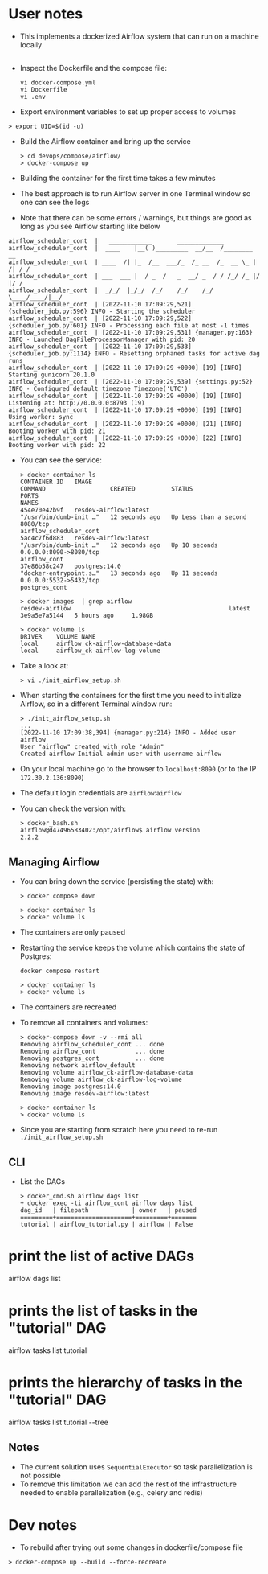 # User notes

- This implements a dockerized Airflow system that can run on a machine locally

## 
- Inspect the Dockerfile and the compose file:
  ```
  vi docker-compose.yml
  vi Dockerfile
  vi .env
  ```
- Export environment variables to set up proper access to volumes
 ```
 > export UID=$(id -u)
 ```

- Build the Airflow container and bring up the service
  ```
  > cd devops/compose/airflow/
  > docker-compose up
  ```

- Building the container for the first time takes a few minutes

- The best approach is to run Airflow server in one Terminal window so one can
  see the logs

- Note that there can be some errors / warnings, but things are good as long as
  you see Airflow starting like below
```
airflow_scheduler_cont  |   ____________       _____________
airflow_scheduler_cont  |  ____    |__( )_________  __/__  /________      __
airflow_scheduler_cont  | ____  /| |_  /__  ___/_  /_ __  /_  __ \_ | /| / /
airflow_scheduler_cont  | ___  ___ |  / _  /   _  __/ _  / / /_/ /_ |/ |/ /
airflow_scheduler_cont  |  _/_/  |_/_/  /_/    /_/    /_/  \____/____/|__/
airflow_scheduler_cont  | [2022-11-10 17:09:29,521] {scheduler_job.py:596} INFO - Starting the scheduler
airflow_scheduler_cont  | [2022-11-10 17:09:29,522] {scheduler_job.py:601} INFO - Processing each file at most -1 times
airflow_scheduler_cont  | [2022-11-10 17:09:29,531] {manager.py:163} INFO - Launched DagFileProcessorManager with pid: 20
airflow_scheduler_cont  | [2022-11-10 17:09:29,533] {scheduler_job.py:1114} INFO - Resetting orphaned tasks for active dag runs
airflow_scheduler_cont  | [2022-11-10 17:09:29 +0000] [19] [INFO] Starting gunicorn 20.1.0
airflow_scheduler_cont  | [2022-11-10 17:09:29,539] {settings.py:52} INFO - Configured default timezone Timezone('UTC')
airflow_scheduler_cont  | [2022-11-10 17:09:29 +0000] [19] [INFO] Listening at: http://0.0.0.0:8793 (19)
airflow_scheduler_cont  | [2022-11-10 17:09:29 +0000] [19] [INFO] Using worker: sync
airflow_scheduler_cont  | [2022-11-10 17:09:29 +0000] [21] [INFO] Booting worker with pid: 21
airflow_scheduler_cont  | [2022-11-10 17:09:29 +0000] [22] [INFO] Booting worker with pid: 22
```

- You can see the service:
  ```
  > docker container ls
  CONTAINER ID   IMAGE                                                     COMMAND                  CREATED          STATUS                  PORTS                                                                    NAMES
  454e70e42b9f   resdev-airflow:latest                                     "/usr/bin/dumb-init …"   12 seconds ago   Up Less than a second   8080/tcp                                                                 airflow_scheduler_cont
  5ac4c7f6d883   resdev-airflow:latest                                     "/usr/bin/dumb-init …"   12 seconds ago   Up 10 seconds           0.0.0.0:8090->8080/tcp                                                   airflow_cont
  37e86b58c247   postgres:14.0                                             "docker-entrypoint.s…"   13 seconds ago   Up 11 seconds           0.0.0.0:5532->5432/tcp
  postgres_cont

  > docker images  | grep airflow
  resdev-airflow                                            latest               3e9a5e7a5144   5 hours ago     1.98GB

  > docker volume ls
  DRIVER    VOLUME NAME
  local     airflow_ck-airflow-database-data
  local     airflow_ck-airflow-log-volume
  ```

- Take a look at:
  ```
  > vi ./init_airflow_setup.sh
  ```

- When starting the containers for the first time you need to initialize Airflow,
  so in a different Terminal window run:
  ```
  > ./init_airflow_setup.sh
  ...
  [2022-11-10 17:09:38,394] {manager.py:214} INFO - Added user airflow
  User "airflow" created with role "Admin"
  Created airflow Initial admin user with username airflow
  ```

- On your local machine go to the browser to `localhost:8090` (or to the IP
  `172.30.2.136:8090`)
- The default login credentials are `airflow`:`airflow`

- You can check the version with:
  ```
  > docker_bash.sh
  airflow@d47496583402:/opt/airflow$ airflow version
  2.2.2
  ```

## Managing Airflow

- You can bring down the service (persisting the state) with:
  ```
  > docker compose down

  > docker container ls
  > docker volume ls
  ```
- The containers are only paused

- Restarting the service keeps the volume which contains the state of Postgres:
  ```
  docker compose restart

  > docker container ls
  > docker volume ls
  ```
- The containers are recreated

- To remove all containers and volumes:
  ```
  > docker-compose down -v --rmi all
  Removing airflow_scheduler_cont ... done
  Removing airflow_cont           ... done
  Removing postgres_cont          ... done
  Removing network airflow_default
  Removing volume airflow_ck-airflow-database-data
  Removing volume airflow_ck-airflow-log-volume
  Removing image postgres:14.0
  Removing image resdev-airflow:latest

  > docker container ls
  > docker volume ls
  ```
- Since you are starting from scratch here you need to re-run
  `./init_airflow_setup.sh`

## CLI

- List the DAGs
  ```
  > docker_cmd.sh airflow dags list
  + docker exec -ti airflow_cont airflow dags list
  dag_id   | filepath            | owner   | paused
  =========+=====================+=========+=======
  tutorial | airflow_tutorial.py | airflow | False
  ```

# print the list of active DAGs
airflow dags list

# prints the list of tasks in the "tutorial" DAG
airflow tasks list tutorial

# prints the hierarchy of tasks in the "tutorial" DAG
airflow tasks list tutorial --tree


## Notes
- The current solution uses `SequentialExecutor` so task parallelization is not
  possible
- To remove this limitation we can add the rest of the infrastructure needed to
  enable parallelization (e.g., celery and redis)

# Dev notes
- To rebuild after trying out some changes in dockerfile/compose file
```
> docker-compose up --build --force-recreate
```
